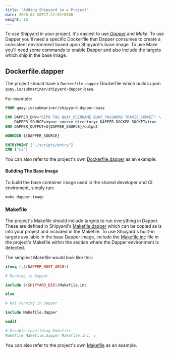 ```yaml
---
title: "Adding Shipyard to a Project"
date: 2020-04-20T17:12:52+0300
weight: 10
---
```


To use Shipyard in your project, it's easiest to use *[Dapper](https://github.com/rancher/dapper)* and *Make*.
To use Dapper you'll need a specific Dockerfile that Dapper consumes to create a consistent environment based upon Shipyard's base image.
To use Make you'll need some commands to enable Dapper and also include the targets which ship in the base image.

## Dockerfile.dapper

The project should have a `Dockerfile.dapper` Dockerfile which builds upon `quay.io/submariner/shipyard-dapper-base`.

For example:

```Dockerfile
FROM quay.io/submariner/shipyard-dapper-base

ENV DAPPER_ENV="REPO TAG QUAY_USERNAME QUAY_PASSWORD TRAVIS_COMMIT" \
    DAPPER_SOURCE=<your source directory> DAPPER_DOCKER_SOCKET=true
ENV DAPPER_OUTPUT=${DAPPER_SOURCE}/output

WORKDIR ${DAPPER_SOURCE}

ENTRYPOINT ["./scripts/entry"]
CMD ["ci"]
```

You can also refer to the project's own [Dockerfile.dapper](https://github.com/submariner-io/shipyard/blob/master/Dockerfile.dapper) as an example.

#### Building The Base Image

To build the base container image used in the shared developer and CI enviroment, simply run:

```
make dapper-image
```

### Makefile

The project's Makefile should include targets to run everything in Dapper. These are defined in Shipyard's  [Makefile.dapper](https://github.com/submariner-io/shipyard/blob/master/Makefile.dapper) which can be copied as is into your project and included in the Makefile.
To use Shipyard's built-in targets available in the base Dapper image, include the [Makefile.inc](https://github.com/submariner-io/shipyard/blob/master/Makefile.inc) file in the project's Makefile within the section where the Dapper environment is detected.

The simplest Makefile would look like this:

```Makefile
ifneq (,$(DAPPER_HOST_ARCH))

# Running in Dapper

include $(SHIPYARD_DIR)/Makefile.inc

else

# Not running in Dapper

include Makefile.dapper

endif

# Disable rebuilding Makefile
Makefile Makefile.dapper Makefile.inc: ;
```

You can also refer to the project's own [Makefile](https://github.com/submariner-io/shipyard/blob/master/Makefile) as an example.
